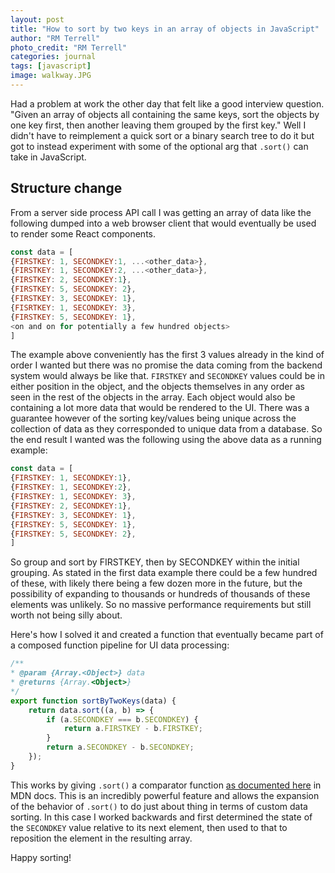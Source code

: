 ```yaml
---
layout: post
title: "How to sort by two keys in an array of objects in JavaScript"
author: "RM Terrell"
photo_credit: "RM Terrell"
categories: journal
tags: [javascript]
image: walkway.JPG
---
```


Had a problem at work the other day that felt like a good interview question. "Given an array of objects all containing the same keys, sort the objects by one key first, then another leaving them grouped by the first key." Well I didn't have to reimplement a quick sort or a binary search tree to do it but got to instead experiment with some of the optional arg that `.sort()` can take in JavaScript.

## Structure change

From a server side process API call I was getting an array of data like the following dumped into a web browser client that would eventually be used to render some React components.

```javascript
const data = [
{FIRSTKEY: 1, SECONDKEY:1, ...<other_data>},
{FIRSTKEY: 1, SECONDKEY:2, ...<other_data>},
{FIRSTKEY: 2, SECONDKEY:1},
{FIRSTKEY: 5, SECONDKEY: 2},
{FIRSTKEY: 3, SECONDKEY: 1},
{FISRTKEY: 1, SECONDKEY: 3},
{FIRSTKEY: 5, SECONDKEY: 1},
<on and on for potentially a few hundred objects>
]
```

The example above conveniently has the first 3 values already in the kind of order I wanted but there was no promise the data coming from the backend system would always be like that. `FIRSTKEY` and `SECONDKEY` values could be in either position in the object, and the objects themselves in any order as seen in the rest of the objects in the array. Each object would also be containing a lot more data that would be rendered to the UI. There was a guarantee however of the sorting key/values being unique across the collection of data as they corresponded to unique data from a database. So the end result I wanted was the following using the above data as a running example:


```javascript
const data = [
{FIRSTKEY: 1, SECONDKEY:1},
{FIRSTKEY: 1, SECONDKEY:2},
{FIRSTKEY: 1, SECONDKEY: 3},
{FIRSTKEY: 2, SECONDKEY:1},
{FIRSTKEY: 3, SECONDKEY: 1},
{FIRSTKEY: 5, SECONDKEY: 1},
{FIRSTKEY: 5, SECONDKEY: 2},
]
```

So group and sort by FIRSTKEY, then by SECONDKEY within the initial grouping. As stated in the first data example there could be a few hundred of these, with likely there being a few dozen more in the future, but the possibility of expanding to thousands or hundreds of thousands of these elements was unlikely. So no massive performance requirements but still worth not being silly about.

Here's how I solved it and created a function that eventually became part of a composed function pipeline for UI data processing:

``` javascript
/**
* @param {Array.<Object>} data
* @returns {Array.<Object>}
*/
export function sortByTwoKeys(data) {
    return data.sort((a, b) => {
        if (a.SECONDKEY === b.SECONDKEY) {
            return a.FIRSTKEY - b.FIRSTKEY;
        }
        return a.SECONDKEY - b.SECONDKEY;
    });
}
```

This works by giving `.sort()` a comparator function [as documented here](https://developer.mozilla.org/en-US/docs/Web/JavaScript/Reference/Global_Objects/Array/sort#comparefn) in MDN docs. This is an incredibly powerful feature and allows the expansion of the behavior of `.sort()` to do just about thing in terms of custom data sorting. In this case I worked backwards and first determined the state of the `SECONDKEY` value relative to its next element, then used to that to reposition the element in the resulting array.

Happy sorting!
